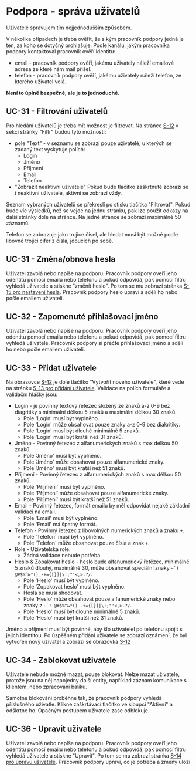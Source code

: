 # Podpora - správa uživatelů

Uživatelé spravujem tím nejjednodušším způsobem.

V několika případech je třeba ověřit, že s kým pracovník podpory jedná je ten, za koho se dotyčný prohlašuje. Podle kanálu, jakým pracovníka podpory kontaktoval pracovník ověří identitu:

* email - pracovník podpory ověří, jakému uživately náleží emailová adresa ze které nám mail přišel. 
* telefon - pracovník podpory ověří, jakému uživately náleží telefon, ze kterého uživatel volá.

**Není to úplně bezpečné, ale je to jednoduché.**

## <a name="UC-31"></a>UC-31 - Filtrování uživatelů

Pro hledání uživatelů je třeba mít možnost je filtrovat. Na stránce [S-12](../screens/#S-12) v sekci stránky "Filtr" budou tyto možnosti:

* pole "Text" - v seznamu se zobrazí pouze uživatelé, u kterých se zadaný text vyskytuje polích:
    * Login
    * Jméno
    * Příjmení
    * Email
    * Telefon
* "Zobrazit neaktivní uživatele" Pokud bude tlačítko zaškrtnuté zobrazí se i neaktivní uživatelé, aktivní se zobrazí vždy.

Seznam vybraných uživatelů se překreslí po stisku tlačítka "Filtrovat". Pokud bude víc výsledků, než se vejde na jednu stránku, pak lze použít odkazy na další stránky dole na stránce. Na jedné stránce se zobrazí maximálně 50 záznamů.

Telefon se zobrazuje jako trojice čísel, ale hledat musí být možné podle libovné trojici cifer z čísla, jdoucích po sobě.

## <a name="UC-31"></a>UC-31 - Změna/obnova hesla

Uživatel zavolá nebo napíše na podporu. Pracovník podpory oveří jeho odentitu pomocí emailu nebo telefonu a pokud odpovídá, pak pomocí filtru vyhledá uživatele a stiskne "změnít heslo". Po tom se mu zobrazí stránka [S-15 pro nastavení hesla](../screens/#S-15). Pracovník podpory heslo upraví a sdělí ho nebo pošle emailem uživateli.

## <a name="UC-32"></a>UC-32 - Zapomenuté přihlašovací jméno
Uživatel zavolá nebo napíše na podporu. Pracovník podpory oveří jeho odentitu pomocí emailu nebo telefonu a pokud odpovídá, pak pomocí filtru vyhledá uživatele. Pracovník podpory si přečte přihlašovací jméno a sdělí ho nebo pošle emailem uživateli.
## <a name="UC-33"></a>UC-33 - Přidat uživatele

Na obrazovce [S-12](../screens/#S-12) je dole tlačítko "Vytvořit nového uživatele", které vede na stránku [S-13 pro přídání uživatele](../screens/#S-13). Validace na polích formuláře a validační hlášky jsou:

* Login - je povinný textový řetezec složený ze znaků a-z 0-9 bez diagritiky s minimální délkou 5 znaků a maximální délkou 30 znaků.
    * Pole 'Login' musí být vyplněno.
    * Pole 'Login' může obsahovat pouze znaky a-z 0-9 bez diakritiky.
    * Pole 'Login' musí být dlouhé minimálně 5 znaků.
    * Pole 'Login' musí být kratší než 31 znaků.
* Jméno - Povinný řetezec z alfanumerických znaků s max délkou 50 znaků.
    * Pole 'Jméno' musí být vyplněno. 
    * Pole 'Jméno' může obsahovat pouze alfanumerické znaky.
    * Pole 'Jméno' musí být kratší než 51 znaků.
* Příjmení - Povinný řetezec z alfanumerických znaků s max délkou 50 znaků.
    * Pole 'Příjmení' musí být vyplněno. 
    * Pole 'Příjmení' může obsahovat pouze alfanumerické znaky.
    * Pole 'Příjmení' musí být kratší než 51 znaků.
* Email - Povinný řetezec, formát emailu by měl odpovídat nejaké základní validaci na email.
    * Pole 'Email' musí být vyplněno. 
    * Pole 'Email' má špatný formát. 
* Telefon - Povinný řetezec z libovolných numerických znaků a znaku ``+``.
    * Pole 'Telefon' musí být vyplněno. 
    * Pole 'Telefon' může obsahovat pouze čísla a znak ``+``.
* Role - Uživatelská role.
    * Žádná validace nebude potřeba
* Heslo & Zopakovat heslo - heslo bude alfanumerický řetězec, minimálně 5 znaků dlouhý, maximálně 30, může obsahovat speciální znaky ``~`! @#$%^&*()_-+={[}]|\:;"'<,>.?/``.
    * Pole 'Heslo' musí být vyplněno.
    * Pole 'Zopakovat heslo' musí být vyplněno.
    * Hesla se musí shodovat.
    * Pole 'Heslo' může obsahovat pouze alfanumerické znaky nebo znaky z ``~`! @#$%^&*()_-+={[}]|\:;"'<,>.?/``.
    * Pole 'Heslo' musí být dlouhé minimálně 5 znaků.
    * Pole 'Heslo' musí být kratší než 31 znaků.

Jméno a příjmení musí být povinné, aby šlo uživatelel po telefonu spojit s jejich identitou.	 Po úspěšném přidání uživatele se zobrazí oznámení, že byl vytvořen nový uživatel a zobrazí se obrazovka [S-12](../screens/#S-12)

## <a name="UC-34"></a>UC-34 - Zablokovat uživatele

Uživatele nebude možné mazat, pouze blokovat. Nelze mazat uživatele, protože jsou na něj napojedny další entity, například záznam komunikace s klientem, nebo zpracování balíku.

Samotné blokování proběhne tak, že pracovník podpory vyhledá příslušného uživatle. Klikne zaškrtávací tlačítko ve sloupci "Aktivní" a odškrtne ho. Opačným postupem uživatele zase odblokuje.

## <a name="UC-36"></a>UC-36 - Upravit uživatele

Uživatel zavolá nebo napíše na podporu. Pracovník podpory oveří jeho odentitu pomocí emailu nebo telefonu a pokud odpovídá, pak pomocí filtru vyhledá uživatele a stiskne "Upravit". Po tom se mu zobrazí stránka [S-14 pro úpravu uživatele](../screens/#S-14). Pracovník podpory upraví, co je potřeba a zmeny uloží

